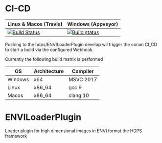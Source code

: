 # CI-CD

Linux & Macos (Travis) | Windows (Appveyor)
--- | ---
[![Build Status](https://travis-ci.com/bldrvnlw/conan-ENVILoaderPlugin.svg?branch=master)](https://travis-ci.com/bldrvnlw/conan-ENVILoaderPlugin) | [![Build status](https://ci.appveyor.com/api/projects/status/l5d1vamvwo0aa3jq?svg=true)](https://ci.appveyor.com/project/bldrvnlw/conan-ENVIloaderplugin)


Pushing to the hdps/ENVILoaderPlugin develop wil trigger the conan CI_CD to start a build via the configured Webhook.

Currently the following build matrix is performed

OS | Architecture | Compiler
--- | --- | ---
Windows | x64 | MSVC 2017
Linux | x86_64 | gcc 9
Macos | x86_64 | clang 10

# ENVILoaderPlugin
Loader plugin for high dimensional images in ENVI format the HDPS framework
